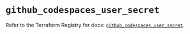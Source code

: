 # `github_codespaces_user_secret`

Refer to the Terraform Registry for docs: [`github_codespaces_user_secret`](https://registry.terraform.io/providers/integrations/github/6.5.0/docs/resources/codespaces_user_secret).

